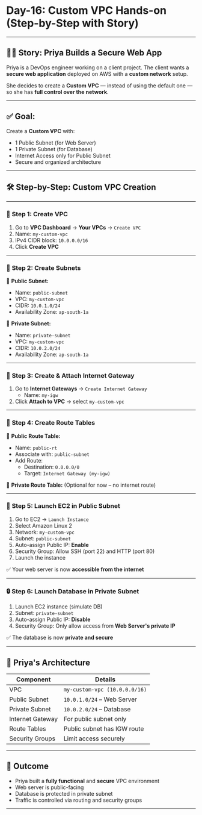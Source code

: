 # **Day-16: Custom VPC Hands-on (Step-by-Step with Story)**

---

## 🧑‍💻 **Story: Priya Builds a Secure Web App**

Priya is a DevOps engineer working on a client project. The client wants a **secure web application** deployed on AWS with a **custom network** setup.

She decides to create a **Custom VPC** — instead of using the default one — so she has **full control over the network**.

---

## ✅ **Goal:**
Create a **Custom VPC** with:
- 1 Public Subnet (for Web Server)
- 1 Private Subnet (for Database)
- Internet Access only for Public Subnet
- Secure and organized architecture

---

## 🛠️ **Step-by-Step: Custom VPC Creation**

---

### 🔹 **Step 1: Create VPC**

1. Go to **VPC Dashboard** → **Your VPCs** → `Create VPC`
2. Name: `my-custom-vpc`  
3. IPv4 CIDR block: `10.0.0.0/16`  
4. Click **Create VPC**

---

### 🔹 **Step 2: Create Subnets**

📍 **Public Subnet:**
- Name: `public-subnet`
- VPC: `my-custom-vpc`
- CIDR: `10.0.1.0/24`
- Availability Zone: `ap-south-1a`

📍 **Private Subnet:**
- Name: `private-subnet`
- VPC: `my-custom-vpc`
- CIDR: `10.0.2.0/24`
- Availability Zone: `ap-south-1a`

---

### 🔹 **Step 3: Create & Attach Internet Gateway**

1. Go to **Internet Gateways** → `Create Internet Gateway`
   - Name: `my-igw`
2. Click **Attach to VPC** → select `my-custom-vpc`

---

### 🔹 **Step 4: Create Route Tables**

📘 **Public Route Table:**
- Name: `public-rt`
- Associate with: `public-subnet`
- Add Route:  
  - Destination: `0.0.0.0/0`  
  - Target: `Internet Gateway (my-igw)`

📕 **Private Route Table:** (Optional for now – no internet route)

---

### 🔹 **Step 5: Launch EC2 in Public Subnet**

1. Go to EC2 → `Launch Instance`
2. Select Amazon Linux 2
3. Network: `my-custom-vpc`
4. Subnet: `public-subnet`
5. Auto-assign Public IP: **Enable**
6. Security Group: Allow SSH (port 22) and HTTP (port 80)
7. Launch the instance

✅ Your web server is now **accessible from the internet**

---

### 🔒 **Step 6: Launch Database in Private Subnet**

1. Launch EC2 instance (simulate DB)
2. Subnet: `private-subnet`
3. Auto-assign Public IP: **Disable**
4. Security Group: Only allow access from **Web Server's private IP**

✅ The database is now **private and secure**

---

## 🧠 **Priya's Architecture**

| Component        | Details                      |
|------------------|------------------------------|
| VPC              | `my-custom-vpc (10.0.0.0/16)`|
| Public Subnet    | `10.0.1.0/24` – Web Server   |
| Private Subnet   | `10.0.2.0/24` – Database     |
| Internet Gateway | For public subnet only       |
| Route Tables     | Public subnet has IGW route  |
| Security Groups  | Limit access securely        |

---

## 🧪 **Outcome**

- Priya built a **fully functional** and **secure** VPC environment
- Web server is public-facing
- Database is protected in private subnet
- Traffic is controlled via routing and security groups

---

